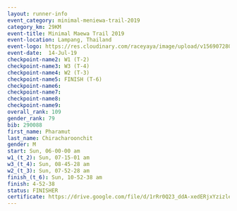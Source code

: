 ```yaml
---
layout: runner-info 
event_category: minimal-meniewa-trail-2019 
category_km: 29KM 
event-title: Minimal Maewa Trail 2019 
event-location: Lampang, Thailand 
event-logo: https://res.cloudinary.com/raceyaya/image/upload/v1569072805/logo/minimal-trail_ktnvsp.jpg 
event-date:  14-Jul-19 
checkpoint-name2: W1 (T-2) 
checkpoint-name3: W3 (T-4) 
checkpoint-name4: W2 (T-3) 
checkpoint-name5: FINISH (T-6) 
checkpoint-name6: 
checkpoint-name7: 
checkpoint-name8: 
checkpoint-name9: 
overall_rank: 109
gender_rank: 79
bib: 290088
first_name: Pharamut
last_name: Chiracharoonchit
gender: M
start: Sun, 06-00-00 am
w1_(t_2): Sun, 07-15-01 am
w3_(t_4): Sun, 08-45-28 am
w2_(t_3): Sun, 07-52-28 am
finish_(t_6): Sun, 10-52-38 am
finish: 4-52-38
status: FINISHER
certificate: https://drive.google.com/file/d/1rRr0Q23_ddA-xedERjxYzizleYKggEu4/view?usp=sharing
---
```

